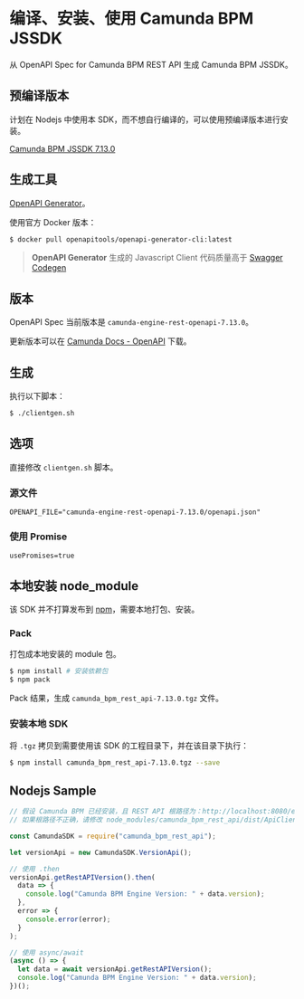 # 编译、安装、使用 Camunda BPM JSSDK

从 OpenAPI Spec for Camunda BPM REST API 生成 Camunda BPM JSSDK。



## 预编译版本

计划在 Nodejs 中使用本 SDK，而不想自行编译的，可以使用预编译版本进行安装。

[Camunda BPM JSSDK 7.13.0](https://github.com/hustrlee/camunda-bpm-jssdk/raw/master/sample/camunda_bpm_rest_api-7.13.0.tgz)



## 生成工具

[OpenAPI Generator](https://openapi-generator.tech/)。

使用官方 Docker 版本：

```bash
$ docker pull openapitools/openapi-generator-cli:latest
```

> **OpenAPI Generator** 生成的 Javascript Client 代码质量高于 [Swagger Codegen](https://swagger.io/tools/swagger-codegen/)



## 版本

OpenAPI Spec 当前版本是 `camunda-engine-rest-openapi-7.13.0`。

更新版本可以在 [Camunda Docs - OpenAPI](https://docs.camunda.org/manual/latest/reference/rest/openapi/) 下载。



## 生成

执行以下脚本：

```bash
$ ./clientgen.sh
```



## 选项

直接修改 `clientgen.sh` 脚本。

### 源文件

```shell
OPENAPI_FILE="camunda-engine-rest-openapi-7.13.0/openapi.json"
```

### 使用 Promise

```shell
usePromises=true
```



## 本地安装 node_module

该 SDK 并不打算发布到 [npm](https://npmjs.com)，需要本地打包、安装。



### Pack

打包成本地安装的 module 包。

```bash
$ npm install # 安装依赖包
$ npm pack
```

Pack 结果，生成 `camunda_bpm_rest_api-7.13.0.tgz` 文件。



### 安装本地 SDK

将 `.tgz` 拷贝到需要使用该 SDK 的工程目录下，并在该目录下执行：

```bash
$ npm install camunda_bpm_rest_api-7.13.0.tgz --save
```



## Nodejs Sample

```javascript
// 假设 Camunda BPM 已经安装，且 REST API 根路径为：http://localhost:8080/engine-rest
// 如果根路径不正确，请修改 node_modules/camunda_bpm_rest_api/dist/ApiClient.js 中的 basePath

const CamundaSDK = require("camunda_bpm_rest_api");

let versionApi = new CamundaSDK.VersionApi();

// 使用 .then
versionApi.getRestAPIVersion().then(
  data => {
    console.log("Camunda BPM Engine Version: " + data.version);
  },
  error => {
    console.error(error);
  }
);

// 使用 async/await
(async () => {
  let data = await versionApi.getRestAPIVersion();
  console.log("Camunda BPM Engine Version: " + data.version);
})();
```

